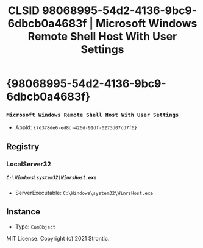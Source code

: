 ﻿---
title: "CLSID 98068995-54d2-4136-9bc9-6dbcb0a4683f | Microsoft Windows Remote Shell Host With User Settings"
excerpt: What is COM-Object CLSID 98068995-54d2-4136-9bc9-6dbcb0a4683f?
---

# {98068995-54d2-4136-9bc9-6dbcb0a4683f}

### `Microsoft Windows Remote Shell Host With User Settings`
* AppId: `{7d378de6-ed8d-426d-91df-0273d07cd7f6}`

## Registry


### LocalServer32

##### `C:\Windows\system32\WinrsHost.exe`
* ServerExecutable: `C:\Windows\system32\WinrsHost.exe`

## Instance

* Type: `ComObject`

MIT License. Copyright (c) 2021 Strontic.


